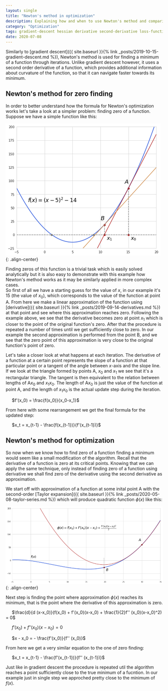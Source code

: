 ```yaml
---
layout: single
title: "Newton's method in optimization"
description: Explaining how and when to use Newton's method and comparing it to gradient descent
category: "Optimization"
tags: gradient-descent hessian derivative second-derivative loss-function taylor-series taylor-expansion
date: 2020-07-08
---
```

 
Similarly to [gradient descent]({{ site.baseurl }}{% link _posts/2019-10-15-gradient-descent.md %}), Newton's method is used for finding a minimum of a function through iterations. Unlike gradient descent however, it uses a second order derivative of a function, which provides additional information about curvature of the function, so that it can navigate faster towards its minimum.
 
## Newton's method for zero finding
 
In order to better understand how the formula for Newton's optimization works let's take a look at a simpler problem: finding zero of a function. Suppose we have a simple function like this:
 
![](/assets/images/optimization/newton_zero_finding.png){: .align-center}
 
Finding zeros of this function is a trivial task which is easily solved analytically but it is also easy to demonstrate with this example how Newton's method works as it may be similarly applied in more complex cases.<br>
So first of all we have a starting guess for the value of $x$, in our example it's 15 (the value of $x_0$), which corresponds to the value of the function at point A. From here we make a linear approximation of the function using [derivative]({{ site.baseurl }}{% link _posts/2019-09-14-derivatives.md %}) at that point and see where this approximation reaches zero. Following the example above, we see that the derivative becomes zero at point $x_1$ which is closer to the point of the original function's zero. After that the procedure is repeated a number of times until we get sufficiently close to zero. In our example the second approximation is performed from the point B, and we see that the zero point of this approximation is very close to the original function's point of zero.
 
Let's take a closer look at what happens at each iteration. The derivative of a function at a certain point represents the slope of a function at that particular point or a tangent of the angle between $x$-axis and the slope line. If we look at the triangle formed by points A, $x_0$ and $x_1$ we see that it's a rectangular triangle. The tangent is then equivalent to the relation between lengths of A$x_0$ and $x_1 x_0$. The length of A$x_0$ is just the value of the function at point A, and the length of $x_1 x_0$ is the actual update step during the iteration.  
 
&nbsp;&nbsp;&nbsp;&nbsp;
$f'(x_0) = \frac{f(x_0)}{x_0-x_1}$
 
From here with some rearrangement we get the final formula for the updated step:
 
&nbsp;&nbsp;&nbsp;&nbsp;
$x_t = x_{t-1} - \frac{f(x_{t-1})}{f'(x_{t-1})}$
 
## Newton's method for optimization
 
So now when we know how to find zero of a function finding a minimum would seem like a small modification of the algorithm. Recall that the derivative of a function is zero at its critical points. Knowing that we can apply the same technique, only instead of finding zero of a function using derivative we shall find zero of the derivative using the second derivative as approximation.

We start off with approximation of a function at some inital point A with the second-order [Taylor expansion]({{ site.baseurl }}{% link _posts/2020-05-08-taylor-series.md %}) which will produce quadratic function $\phi(x)$ like this:

![](/assets/images/optimization/newton_optimization.png){: .align-center}

Next step is finding the point where approximation $\phi(x)$ reaches its minimum, that is the point where the derivative of this approximation is zero.

&nbsp;&nbsp;&nbsp;&nbsp;
$\frac{d}{d (x-x_0)}(f(x_0) + f'(x_0)(x-x_0) + \frac{1}{2}f'' (x_0)(x-x_0)^2) = 0$

&nbsp;&nbsp;&nbsp;&nbsp;
$f'(x_0) + f'' (x_0)(x-x_0) = 0$

&nbsp;&nbsp;&nbsp;&nbsp;
$x - x_0 = - \frac{f'(x_0)}{f'' (x_0)}$

From here we get a very similar equation to the one of zero finding:

&nbsp;&nbsp;&nbsp;&nbsp;
$x_t = x_{t-1} - \frac{f'(x_{t-1})}{f'' (x_{t-1})}$

Just like in gradient descent the procedure is repeated util the algorithm reaches a point sufficiently close to the true minimum of a fucntion. In our example just in single step we approched pretty close to the minimum of $f(x)$. 





